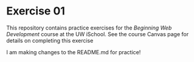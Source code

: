 # Exercise 01

This repository contains practice exercises for the _Beginning Web Development_ course at the UW iSchool. See the course Canvas page for details on completing this exercise

I am making changes to the README.md for practice!